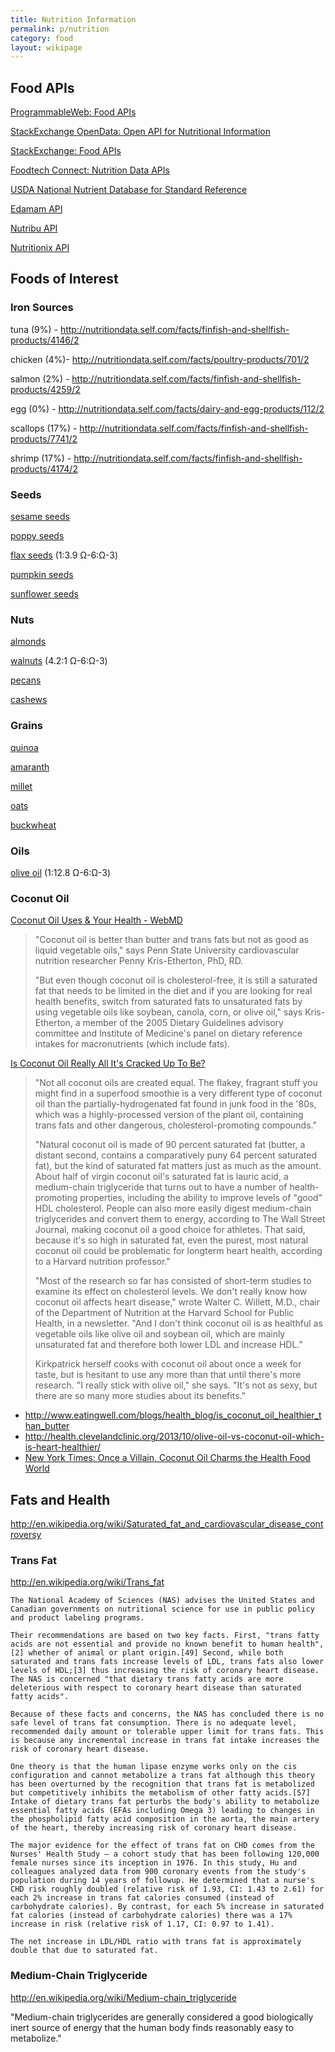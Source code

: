 ```yaml
---
title: Nutrition Information
permalink: p/nutrition
category: food
layout: wikipage
---
```


Food APIs
---------

[ProgrammableWeb: Food APIs](http://www.programmableweb.com/category/food/apis?category=20048)

[StackExchange OpenData: Open API for Nutritional Information](http://opendata.stackexchange.com/questions/269/open-api-for-nutritional-information-and-or-food-barcodes)

[StackExchange: Food APIs](http://stackoverflow.com/questions/2414238/where-get-data-api-for-get-food-recipe-and-or-nutrition-facts)

[Foodtech Connect: Nutrition Data APIs](http://www.foodtechconnect.com/2012/08/16/nutrition-data-api/)

[USDA National Nutrient Database for Standard Reference](https://www.ars.usda.gov/Services/docs.htm?docid=8964)

[Edamam API](https://developer.edamam.com/)

[Nutribu API](http://developer.nutribu.com/)

[Nutritionix API](http://www.nutritionix.com/)

Foods of Interest
-----------------

### Iron Sources

tuna (9%) - <http://nutritiondata.self.com/facts/finfish-and-shellfish-products/4146/2>

chicken (4%)- <http://nutritiondata.self.com/facts/poultry-products/701/2>

salmon (2%) - <http://nutritiondata.self.com/facts/finfish-and-shellfish-products/4259/2>

egg (0%) - <http://nutritiondata.self.com/facts/dairy-and-egg-products/112/2>

scallops (17%) - <http://nutritiondata.self.com/facts/finfish-and-shellfish-products/7741/2>

shrimp (17%) - <http://nutritiondata.self.com/facts/finfish-and-shellfish-products/4174/2>

### Seeds

[sesame seeds](http://nutritiondata.self.com/facts/nut-and-seed-products/3157/2)

[poppy seeds](http://nutritiondata.self.com/facts/spices-and-herbs/203/2)

[flax seeds](http://nutritiondata.self.com/facts/nut-and-seed-products/3163/2) (1:3.9 Ω-6:Ω-3)

[pumpkin seeds](http://nutritiondata.self.com/facts/nut-and-seed-products/3066/2)

[sunflower seeds](http://nutritiondata.self.com/facts/nut-and-seed-products/3076/2)

### Nuts

[almonds](http://nutritiondata.self.com/facts/nut-and-seed-products/3085/2)

[walnuts](http://nutritiondata.self.com/facts/nut-and-seed-products/3138/2) (4.2:1 Ω-6:Ω-3)

[pecans](http://nutritiondata.self.com/facts/nut-and-seed-products/3129/2)

[cashews](http://nutritiondata.self.com/facts/nut-and-seed-products/3095/2)

### Grains

[quinoa](http://nutritiondata.self.com/facts/cereal-grains-and-pasta/5705/2)

[amaranth](http://nutritiondata.self.com/facts/cereal-grains-and-pasta/5676/2)

[millet](http://nutritiondata.self.com/facts/cereal-grains-and-pasta/5701/2)

[oats](http://nutritiondata.self.com/facts/breakfast-cereals/1597/2)

[buckwheat](http://nutritiondata.self.com/facts/cereal-grains-and-pasta/5682/2)

### Oils

[olive oil](http://nutritiondata.self.com/facts/fats-and-oils/509/2) (1:12.8 Ω-6:Ω-3)

### Coconut Oil

[Coconut Oil Uses & Your Health - WebMD](http://www.webmd.com/diet/features/coconut-oil-and-health)

> "Coconut oil is better than butter and trans fats but not as good as liquid vegetable oils," says Penn State University cardiovascular nutrition researcher Penny Kris-Etherton, PhD, RD.
>
> "But even though coconut oil is cholesterol-free, it is still a saturated fat that needs to be limited in the diet and if you are looking for real health benefits, switch from saturated fats to unsaturated fats by using vegetable oils like soybean, canola, corn, or olive oil," says Kris-Etherton, a member of the 2005 Dietary Guidelines advisory committee and Institute of Medicine's panel on dietary reference intakes for macronutrients (which include fats).

[Is Coconut Oil Really All It's Cracked Up To Be?](http://www.huffingtonpost.com/2014/04/22/coconut-oil-healthy_n_5167057.html)

> "Not all coconut oils are created equal. The flakey, fragrant stuff you might find in a superfood smoothie is a very different type of coconut oil than the partially-hydrogenated fat found in junk food in the '80s, which was a highly-processed version of the plant oil, containing trans fats and other dangerous, cholesterol-promoting compounds."
>
> "Natural coconut oil is made of 90 percent saturated fat (butter, a distant second, contains a comparatively puny 64 percent saturated fat), but the kind of saturated fat matters just as much as the amount. About half of virgin coconut oil's saturated fat is lauric acid, a medium-chain triglyceride that turns out to have a number of health-promoting properties, including the ability to improve levels of "good" HDL cholesterol. People can also more easily digest medium-chain triglycerides and convert them to energy, according to The Wall Street Journal, making coconut oil a good choice for athletes. That said, because it's so high in saturated fat, even the purest, most natural coconut oil could be problematic for longterm heart health, according to a Harvard nutrition professor."
>
> "Most of the research so far has consisted of short-term studies to examine its effect on cholesterol levels. We don't really know how coconut oil affects heart disease," wrote Walter C. Willett, M.D., chair of the Department of Nutrition at the Harvard School for Public Health, in a newsletter. "And I don't think coconut oil is as healthful as vegetable oils like olive oil and soybean oil, which are mainly unsaturated fat and therefore both lower LDL and increase HDL."
>
> Kirkpatrick herself cooks with coconut oil about once a week for taste, but is hesitant to use any more than that until there's more research. "I really stick with olive oil," she says. "It's not as sexy, but there are so many more studies about its benefits."

-   <http://www.eatingwell.com/blogs/health_blog/is_coconut_oil_healthier_than_butter>
-   <http://health.clevelandclinic.org/2013/10/olive-oil-vs-coconut-oil-which-is-heart-healthier/>
-   [New York Times: Once a Villain, Coconut Oil Charms the Health Food World](http://www.nytimes.com/2011/03/02/dining/02Appe.html?pagewanted=all&_r=0)

Fats and Health
---------------

<http://en.wikipedia.org/wiki/Saturated_fat_and_cardiovascular_disease_controversy>

### Trans Fat

<http://en.wikipedia.org/wiki/Trans_fat>

    The National Academy of Sciences (NAS) advises the United States and Canadian governments on nutritional science for use in public policy and product labeling programs.

    Their recommendations are based on two key facts. First, "trans fatty acids are not essential and provide no known benefit to human health",[2] whether of animal or plant origin.[49] Second, while both saturated and trans fats increase levels of LDL, trans fats also lower levels of HDL;[3] thus increasing the risk of coronary heart disease. The NAS is concerned "that dietary trans fatty acids are more deleterious with respect to coronary heart disease than saturated fatty acids".

    Because of these facts and concerns, the NAS has concluded there is no safe level of trans fat consumption. There is no adequate level, recommended daily amount or tolerable upper limit for trans fats. This is because any incremental increase in trans fat intake increases the risk of coronary heart disease.

    One theory is that the human lipase enzyme works only on the cis configuration and cannot metabolize a trans fat although this theory has been overturned by the recognition that trans fat is metabolized but competitively inhibits the metabolism of other fatty acids.[57] Intake of dietary trans fat perturbs the body's ability to metabolize essential fatty acids (EFAs including Omega 3) leading to changes in the phospholipid fatty acid composition in the aorta, the main artery of the heart, thereby increasing risk of coronary heart disease.

    The major evidence for the effect of trans fat on CHD comes from the Nurses' Health Study — a cohort study that has been following 120,000 female nurses since its inception in 1976. In this study, Hu and colleagues analyzed data from 900 coronary events from the study's population during 14 years of followup. He determined that a nurse's CHD risk roughly doubled (relative risk of 1.93, CI: 1.43 to 2.61) for each 2% increase in trans fat calories consumed (instead of carbohydrate calories). By contrast, for each 5% increase in saturated fat calories (instead of carbohydrate calories) there was a 17% increase in risk (relative risk of 1.17, CI: 0.97 to 1.41).

    The net increase in LDL/HDL ratio with trans fat is approximately double that due to saturated fat.

### Medium-Chain Triglyceride

<http://en.wikipedia.org/wiki/Medium-chain_triglyceride>

"Medium-chain triglycerides are generally considered a good biologically inert source of energy that the human body finds reasonably easy to metabolize."
